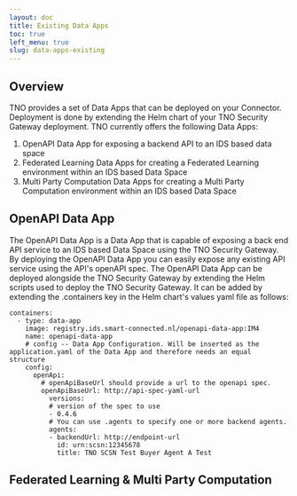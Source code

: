 ```yaml
---
layout: doc
title: Existing Data Apps
toc: true
left_menu: true
slug: data-apps-existing
---
```


## Overview
TNO provides a set of Data Apps that can be deployed on your Connector. Deployment is done by extending the Helm chart of your TNO Security Gateway deployment. TNO currently offers the following Data Apps:

1. OpenAPI Data App for exposing a backend API to an IDS based data space
2. Federated Learning Data Apps for creating a Federated Learning environment within an IDS based Data Space
3. Multi Party Computation Data Apps for creating a  Multi Party Computation environment within an IDS based Data Space


## OpenAPI Data App
The OpenAPI Data App is a Data App that is capable of exposing a back end API service to an IDS based Data Space using the TNO Security Gateway. By deploying the OpenAPI Data App you can easily expose any existing API service using the API's openAPI spec.
The OpenAPI Data App can be deployed alongside the TNO Security Gateway by extending the Helm scripts used to deploy the TNO Security Gateway. It can be added by extending the .containers key in the Helm chart's values yaml file as follows:

    containers:
      - type: data-app
        image: registry.ids.smart-connected.nl/openapi-data-app:IM4
        name: openapi-data-app
        # config -- Data App Configuration. Will be inserted as the application.yaml of the Data App and therefore needs an equal structure
        config:
          openApi:
            # openApiBaseUrl should provide a url to the openapi spec.
            openApiBaseUrl: http://api-spec-yaml-url
              versions:
              # version of the spec to use
              - 0.4.6  
              # You can use .agents to specify one or more backend agents.              
              agents:
              - backendUrl: http://endpoint-url                
                id: urn:scsn:12345678
                title: TNO SCSN Test Buyer Agent A Test           


## Federated Learning & Multi Party Computation
